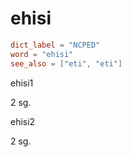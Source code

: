 # ehisi

``` toml
dict_label = "NCPED"
word = "ehisi"
see_also = ["eti", "eti"]
```

ehisi1

2 sg.

ehisi2

2 sg.

